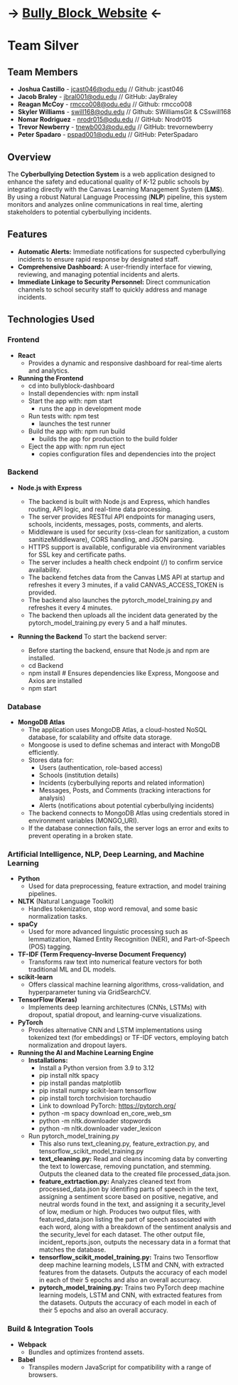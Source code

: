 # -> [Bully_Block_Website](https://jcast046.github.io/Bully_Block_Website/) <-
# Team Silver

## Team Members
- **Joshua Castillo** - jcast046@odu.edu // Github: jcast046  
- **Jacob Braley** - jbral001@odu.edu // GitHub: JayBraley  
- **Reagan McCoy** - rmcco008@odu.edu // Github: rmcco008  
- **Skyler Williams** - swill168@odu.edu // Github: SWilliamsGit & CSswill168  
- **Nomar Rodriguez** - nrodr015@odu.edu // GitHub: Nrodr015  
- **Trevor Newberry** - tnewb003@odu.edu // GitHub: trevornewberry  
- **Peter Spadaro** - pspad001@odu.edu // GitHub: PeterSpadaro  


## Overview
The **Cyberbullying Detection System** is a web application designed to enhance the safety and educational quality of K-12 public schools by integrating directly with the Canvas Learning Management System (**LMS**). By using a robust Natural Language Processing (**NLP**) pipeline, this system monitors and analyzes online communications in real time, alerting stakeholders to potential cyberbullying incidents.

## Features
- **Automatic Alerts:** Immediate notifications for suspected cyberbullying incidents to ensure rapid response by designated staff.  
- **Comprehensive Dashboard:** A user-friendly interface for viewing, reviewing, and managing potential incidents and alerts.  
- **Immediate Linkage to Security Personnel:** Direct communication channels to school security staff to quickly address and manage incidents.


## Technologies Used

### Frontend
- **React**  
  - Provides a dynamic and responsive dashboard for real-time alerts and analytics.
- **Running the Frontend** 
  - cd into bullyblock-dashboard
  - Install dependencies with: npm install
  - Start the app with: npm start
      - runs the app in development mode
  - Run tests with: npm test
      - launches the test runner
  - Build the app with: npm run build
      - builds the app for production to the build folder
  - Eject the app with: npm run eject
      - copies configuration files and dependencies into the project

### Backend
- **Node.js with Express**  
  - The backend is built with Node.js and Express, which handles routing, API logic, and real-time data processing.
  - The server provides RESTful API endpoints for managing users, schools, incidents, messages, posts, comments, and alerts.
  - Middleware is used for security (xss-clean for sanitization, a custom sanitizeMiddleware), CORS handling, and JSON parsing.
  - HTTPS support is available, configurable via environment variables for SSL key and certificate paths.
  - The server includes a health check endpoint (/) to confirm service availability.
  - The backend fetches data from the Canvas LMS API at startup and refreshes it every 3 minutes, if a valid CANVAS_ACCESS_TOKEN is provided.
  - The backend also launches the pytorch_model_training.py and refreshes it every 4 minutes.
  - The backend then uploads all the incident data generated by the pytorch_model_training.py every 5 and a half minutes.
 
- **Running the Backend**
To start the backend server:
  - Before starting the backend, ensure that Node.js and npm are installed.
  - cd Backend
  - npm install  # Ensures dependencies like Express, Mongoose and Axios are installed
  - npm start
    
### Database
- **MongoDB Atlas**  
  - The application uses MongoDB Atlas, a cloud-hosted NoSQL database, for scalability and offsite data storage.
  - Mongoose is used to define schemas and interact with MongoDB efficiently.
  - Stores data for:
    - Users (authentication, role-based access)
    - Schools (institution details)
    - Incidents (cyberbullying reports and related information)
    - Messages, Posts, and Comments (tracking interactions for analysis)
    - Alerts (notifications about potential cyberbullying incidents)
  - The backend connects to MongoDB Atlas using credentials stored in environment variables (MONGO_URI).
  - If the database connection fails, the server logs an error and exits to prevent operating in a broken state.

### Artificial Intelligence, NLP, Deep Learning, and Machine Learning
- **Python**  
  - Used for data preprocessing, feature extraction, and model training pipelines.
- **NLTK** (Natural Language Toolkit)  
  - Handles tokenization, stop word removal, and some basic normalization tasks.
- **spaCy**  
  - Used for more advanced linguistic processing such as lemmatization, Named Entity Recognition (NER), and Part-of-Speech (POS) tagging.
- **TF-IDF (Term Frequency–Inverse Document Frequency)**  
  - Transforms raw text into numerical feature vectors for both traditional ML and DL models.
- **scikit-learn**  
  - Offers classical machine learning algorithms, cross-validation, and hyperparameter tuning via GridSearchCV.
- **TensorFlow (Keras)**  
  - Implements deep learning architectures (CNNs, LSTMs) with dropout, spatial dropout, and learning-curve visualizations.
- **PyTorch**  
  - Provides alternative CNN and LSTM implementations using tokenized text (for embeddings) or TF-IDF vectors, employing batch normalization and dropout layers.
- **Running the AI and Machine Learning Engine**
  - **Installations:**
    - Install a Python version from 3.9 to 3.12 
    - pip install nltk spacy
    - pip install pandas matplotlib
    - pip install numpy scikit-learn tensorflow
    - pip install torch torchvision torchaudio
    - Link to download PyTorch: https://pytorch.org/
    - python -m spacy download en_core_web_sm
    - python -m nltk.downloader stopwords
    - python -m nltk.downloader vader_lexicon
  - Run pytorch_model_training.py
    - This also runs text_cleaning.py, feature_extraction.py, and tensorflow_scikit_model_training.py
    - **text_cleaning.py:** Read and cleans incoming data by converting the text to lowercase, removing punctation, and stemming. Outputs the cleaned data to the created file processed_data.json.
    - **feature_extrtaction.py:** Analyzes cleaned text from processed_data.json by identifing parts of speech in the text, assigning a sentiment score based on positive, negative, and neutral words found in the text, and assigning it a security_level of low, medium or high. Produces two output files, with featured_data.json listing the part of speech associated with each word, along with a breakdown of the sentiment analysis and the security_level for each dataset. The other output file, incident_reports.json, outputs the necessary data in a format that matches the database.
    - **tensorflow_scikit_model_training.py:** Trains two Tensorflow deep machine learning models, LSTM and CNN, with extracted features from the datasets. Outputs the accuracy of each model in each of their 5 epochs and also an overall accurracy.
    - **pytorch_model_training.py:** Trains two PyTorch deep machine learning models, LSTM and CNN, with extracted features from the datasets. Outputs the accuracy of each model in each of their 5 epochs and also an overall accuracy.

### Build & Integration Tools
- **Webpack**  
  - Bundles and optimizes frontend assets.
- **Babel**  
  - Transpiles modern JavaScript for compatibility with a range of browsers.
